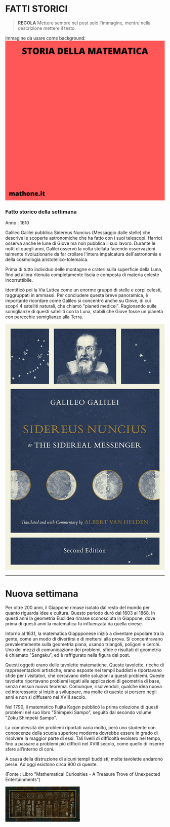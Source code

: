 # FATTI STORICI

>**REGOLA** Mettere sempre nel post solo l'immagine, mentre nella descrizione mettere il testo.

Immagine da usare come background:
![Template fatti storici](templateStoria.png)

### Fatto storico della settimana

Anno : 1610

Galileo Galilei pubblica Sidereus Nuncius (Messaggio dalle stelle) che descrive le scoperte astronomiche che ha fatto con i suoi telescopi. Harriot osserva anche le lune di Giove ma non pubblica il suo lavoro. Durante le notti di quegli anni, Galilei osservò la volta stellata facendo osservazioni talmente rivoluzionarie da far crollare l'intera impalcatura dell'astronomia e della cosmologia aristotelico-tolemaica.

Prima di tutto individuò delle montagne e crateri sulla superficie della Luna, fino ad allora ritenuta completamente liscia e composta di materia celeste incorruttibile.

Identificò poi la Via Lattea come un enorme gruppo di stelle e corpi celesti, raggruppati in ammassi. Per concludere questa breve panoramica, è importante ricordare come Galileo si concentrò anche su Giove, di cui scoprì 4 satelliti naturali, che chiamò "pianeti medicei". Ragionando sulle somiglianze di questi satelliti con la Luna, stabilì che Giove fosse un pianeta con parecchie somiglianze alla Terra.

![Galilei](siderus.jpeg)

---

# Nuova settimana

Per oltre 200 anni, il Giappone rimase isolato dal resto del mondo per quanto riguarda idee e cultura. Questo periodo durò dal 1603 al 1868. In questi anni la geometria Euclidea rimase sconosciuta in Giappone, dove prima di questi anni la matematica fu influenzata da quella cinese. 

Intorno al 1631, la matematica Giappponese iniziò a diventare popolare tra la gente, come un modo di divertirsi e di mettersi alla prova. Si concentravano prevalentemente sulla geometria piana, usando triangoli, poligoni e cerchi. Uno dei mezzi di comunicazione dei problemi, sfide e risultati di geometria è chiamato "Sangaku", ed è raffigurato nella figura del post. 

Questi oggetti erano delle tavolette matematiche. Queste tavolette, ricche di rappresentazioni artistiche, erano esposte nei templi buddisti e riportavano sfide per i visitatori, che cercavano delle soluzioni a questi problemi. Queste tavolette riportavano problemi legati alle applicazioni di geometria di base, senza nessun nuovo teorema. Comunque, risolvendoli, qualche idea nuova ed interessante si iniziò a sviluppare, ma molte di queste si persero negli anni e non si diffusero nel XVIII secolo. 

Nel 1790, il matematico Fujita Kagen pubblicò la prima colezione di questi problemi nel suo libro "Shimpeki Sampo", seguito dal secondo volume "Zoku Shimpeki Sampo".

La complessità dei problemi riportati varia molto, però uno studente con conoscenze della scuola superiore moderna dovrebbe essere in grado di risolvere la maggior parte di essi. Tali livelli di difficoltà evolsero nel tempo, fino a passare a problemi più difficili nel XVIII secolo, come quello di inserire sfere all'interno di coni. 

A causa della distruzione di alcuni templi buddisti, molte tavolette andarono perse. Ad oggi esistono circa 900 di queste.

(Fonte : Libro "Mathematical Curiosities - A Treasure Trove of Unexpected Entertainments")

![Sangaku](sangaku.jpeg)